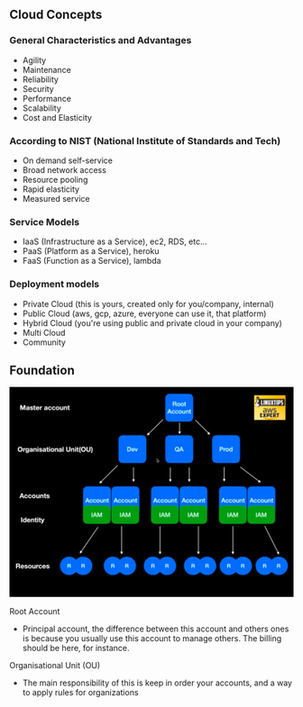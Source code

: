 ## Cloud Concepts

### General Characteristics and Advantages

- Agility
- Maintenance
- Reliability 
- Security
- Performance
- Scalability
- Cost and Elasticity

### According to NIST (National Institute of Standards and Tech)

- On demand self-service
- Broad network access
- Resource pooling
- Rapid elasticity
- Measured service

### Service Models

- IaaS (Infrastructure as a Service), ec2, RDS, etc... 
- PaaS (Platform as a Service), heroku
- FaaS (Function as a Service), lambda

### Deployment models

- Private Cloud (this is yours, created only for you/company, internal)
- Public Cloud (aws, gcp, azure, everyone can use it, that platform)
- Hybrid Cloud (you're using public and private cloud in your company)
- Multi Cloud 
- Community

## Foundation

![AWS Accounts](../images/foundation.png)

Root Account
- Principal account, the difference between this account and others ones is because you usually use this account to manage others. The billing should be here, for instance.

Organisational Unit (OU)
- The main responsibility of this is keep in order your accounts, and a way to apply rules for organizations


